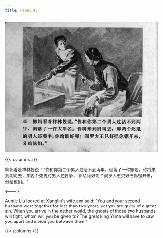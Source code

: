 ```yaml
---
title: Panel 45
---
```


![zhufu panel](./../../../images/zhufu/seifert0772_zf_0050_045.jpg)

{{< columns >}}

柳妈看着祥林嫂说："你和你第二个男人过活不到两年，倒落了一件罪名。你将来到阴司去，那两个死鬼的男人还要争， 你给谁好呢？阎罗大王只好把你锯开来，分给他们。"

<--->

Auntie Liu looked at Xianglin's wife and said: "You and your second husband were together for less than two years, yet you are guilty of a great sin. When you arrive in the nether world, the ghosts of those two husbands will fight, whom will you be given to? The great king Yama will have to saw you apart and divide you between them."

{{< /columns >}}